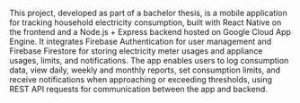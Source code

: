 This project, developed as part of a bachelor thesis, is a mobile application for tracking household electricity consumption, built with React Native on the frontend and a Node.js + Express backend hosted on Google Cloud App Engine. It integrates Firebase Authentication for user management and Firebase Firestore for storing electricity meter usages and appliance usages, limits, and notifications. The app enables users to log consumption data, view daily, weekly and monthly reports, set consumption limits, and receive notifications when approaching or exceeding thresholds, using REST API requests for communication between the app and backend.
